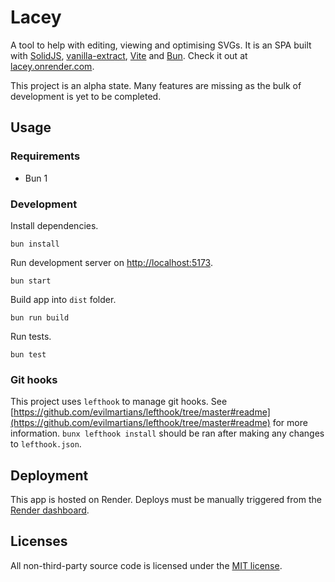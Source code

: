 # Lacey

A tool to help with editing, viewing and optimising SVGs. It is an SPA built with [SolidJS](https://www.solidjs.com), [vanilla-extract](https://vanilla-extract.style), [Vite](https://vitejs.dev) and [Bun](https://bun.sh). Check it out at [lacey.onrender.com](https://lacey.onrender.com).

This project is an alpha state. Many features are missing as the bulk of development is yet to be completed.

## Usage

### Requirements

- Bun 1

### Development

Install dependencies.

```shell
bun install
```

Run development server on [http://localhost:5173](http://localhost:5173).

```shell
bun start
```

Build app into `dist` folder.

```shell
bun run build
```

Run tests.

```shell
bun test
```

### Git hooks

This project uses `lefthook` to manage git hooks. See [https://github.com/evilmartians/lefthook/tree/master#readme](https://github.com/evilmartians/lefthook/tree/master#readme) for more information. `bunx lefthook install` should be ran after making any changes to `lefthook.json`.

## Deployment

This app is hosted on Render. Deploys must be manually triggered from the [Render dashboard](https://dashboard.render.com).

## Licenses

All non-third-party source code is licensed under the [MIT license](http://opensource.org/licenses/mit-license.php).
